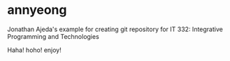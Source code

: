 # annyeong
Jonathan Ajeda's example for creating git repository for IT 332: Integrative Programming and
Technologies

Haha!
hoho!
enjoy!
